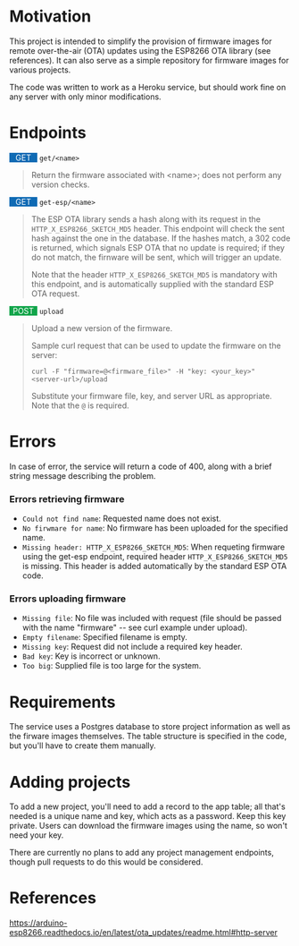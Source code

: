 # Motivation
This project is intended to simplify the provision of firmware images for remote over-the-air (OTA) updates using the ESP8266 OTA library (see references).  It can also serve as a simple repository for firmware images for various projects.

The code was written to work as a Heroku service, but should work fine on any server with only minor modifications.

# Endpoints
<span style="background-color:#0f6ab4; width:50px; color: white; display: inline-block;    text-align: center;">GET</span> `get/<name>`
> Return the firmware associated with &lt;name>; does not perform any version checks.


<span style="background-color:#0f6ab4; width:50px; color: white; display: inline-block;    text-align: center;">GET</span> `get-esp/<name>`
> The ESP OTA library sends a hash along with its request in the `HTTP_X_ESP8266_SKETCH_MD5` header.  This endpoint will check the sent hash against the one in the database.  If the hashes match, a 302 code is returned, which signals ESP OTA that no update is required; if they do not match, the firnware will be sent, which will trigger an update.
>
>Note that the header `HTTP_X_ESP8266_SKETCH_MD5` is mandatory with this endpoint, and is automatically supplied with the standard ESP OTA request.

<span style="background-color:#10a54a; width:50px; color: white; display: inline-block;    text-align: center;">POST</span> `upload`
> Upload a new version of the firmware.
>
> Sample curl request that can be used to update the firmware on the server:
>
> `curl -F "firmware=@<firmware_file>" -H "key: <your_key>" <server-url>/upload`
>
> Substitute your firmware file, key, and server URL as appropriate.  Note that the `@` is required.


# Errors
In case of error, the service will return a code of 400, along with a brief string message describing the problem.

### Errors retrieving firmware
- `Could not find name`: Requested name does not exist.
- `No firwmare for name`: No firmware has been uploaded for the specified name.
- `Missing header: HTTP_X_ESP8266_SKETCH_MD5`: When requeting firmware using the get-esp endpoint, required header `HTTP_X_ESP8266_SKETCH_MD5` is missing.  This header is added automatically by the standard ESP OTA code.

### Errors uploading firmware
- `Missing file`: No file was included with request (file should be passed with the name "firmware" -- see curl example under upload).
- `Empty filename`: Specified filename is empty.
- `Missing key`: Request did not include a required key header.
- `Bad key`: Key is incorrect or unknown.
- `Too big`: Supplied file is too large for the system.

# Requirements
The service uses a Postgres database to store project information as well as the firware images themselves.  The table structure is specified in the code, but you'll have to create them manually.

# Adding projects
To add a new project, you'll need to add a record to the app table; all that's needed is a unique name and key, which acts as a password.  Keep this key private.  Users can download the firmware images using the name, so won't need your key.

There are currently no plans to add any project management endpoints, though pull requests to do this would be considered.


# References
https://arduino-esp8266.readthedocs.io/en/latest/ota_updates/readme.html#http-server